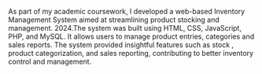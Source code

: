 As part of my academic coursework, I developed a web-based Inventory
Management System aimed at streamlining product stocking and management.
2024.The system was built using HTML, CSS, JavaScript, PHP, and MySQL. It allows
users to manage product entries, categories and sales reports. The system provided insightful features such as stock , product categorization,
and sales reporting, contributing to better inventory control and management.
